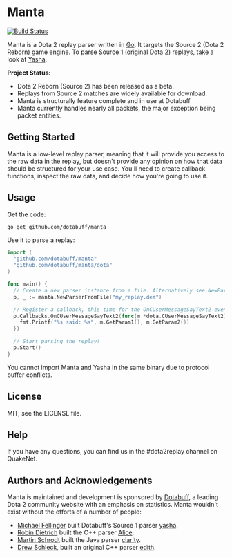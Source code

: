 # Manta

[![Build Status](https://travis-ci.org/dotabuff/manta.svg?branch=master)](https://travis-ci.org/dotabuff/manta)

Manta is a Dota 2 replay parser written in [Go](https://golang.org). It targets the Source 2 (Dota 2 Reborn) game engine. To parse Source 1 (original Dota 2) replays, take a look at [Yasha](https://github.com/dotabuff/yasha).

**Project Status:**

- Dota 2 Reborn (Source 2) has been released as a beta.
- Replays from Source 2 matches are widely available for download.
- Manta is structurally feature complete and in use at Dotabuff
- Manta currently handles nearly all packets, the major exception being packet entities.

## Getting Started

Manta is a low-level replay parser, meaning that it will provide you access to the raw data in the replay, but doesn't provide any opinion on how that data should be structured for your use case. You'll need to create callback functions, inspect the raw data, and decide how you're going to use it.

## Usage

Get the code:

    go get github.com/dotabuff/manta

Use it to parse a replay:

```go
import (
  "github.com/dotabuff/manta"
  "github.com/dotabuff/manta/dota"
)

func main() {
  // Create a new parser instance from a file. Alternatively see NewParser([]byte)
  p, _ := manta.NewParserFromFile("my_replay.dem")

  // Register a callback, this time for the OnCUserMessageSayText2 event.
  p.Callbacks.OnCUserMessageSayText2(func(m *dota.CUserMessageSayText2) error {
    fmt.Printf("%s said: %s", m.GetParam1(), m.GetParam2())
  })

  // Start parsing the replay!
  p.Start()
}
```

You cannot import Manta and Yasha in the same binary due to protocol buffer conflicts.

## License

MIT, see the LICENSE file.

## Help

If you have any questions, you can find us in the #dota2replay channel on QuakeNet.

## Authors and Acknowledgements

Manta is maintained and development is sponsored by [Dotabuff](http://www.dotabuff.com), a leading Dota 2 community website with an emphasis on statistics. Manta wouldn't exist without the efforts of a number of people:

* [Michael Fellinger](https://github.com/manveru) built Dotabuff's Source 1 parser [yasha](https://github.com/dotabuff/yasha).
* [Robin Dietrich](https://github.com/invokr) built the C++ parser [Alice](https://github.com/AliceStats/Alice).
* [Martin Schrodt](https://github.com/spheenik) built the Java parser [clarity](https://github.com/skadistats/clarity).
* [Drew Schleck](https://github.com/dschleck), built an original C++ parser [edith](https://github.com/dschleck/edith).